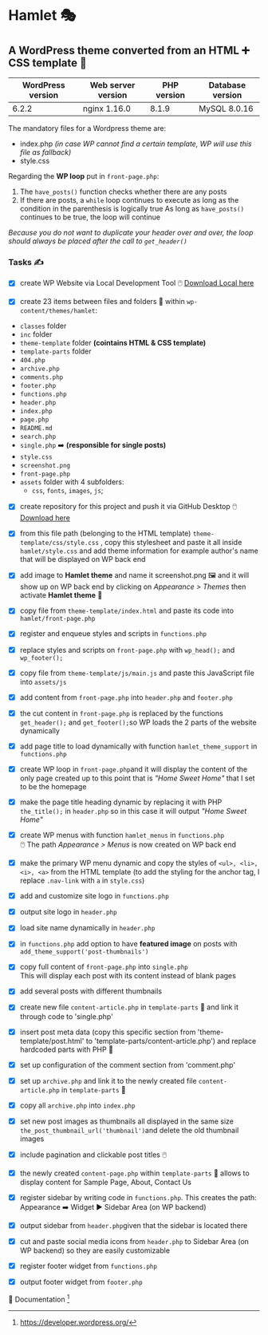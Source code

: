 # Hamlet 🎭

## A WordPress theme converted from an HTML ➕ CSS template 🎀 


| WordPress version | Web server version | PHP version | Database version |
| ---               | ---                | ---         | ---              |
| 6.2.2             | nginx 1.16.0       | 8.1.9       | MySQL 8.0.16     |


The mandatory files for a Wordpress theme are:
- index.php *(in case WP cannot find a certain template, WP will use this file as fallback)*
- style.css 

Regarding the **WP loop** put in `front-page.php`: 

1. The `have_posts()` function checks whether there are any posts
2. If there are posts, a `while` loop continues to execute as long as the condition in the parenthesis is logically true
As long as `have_posts()` continues to be true, the loop will continue

*Because you do not want to duplicate your header over and over, the loop should always be placed after the call to `get_header()`*

### Tasks ✍️ 
- [x] create WP Website via Local Development Tool :computer_mouse: [Download Local here](https://localwp.com/)


- [x] create 23 items between files and folders 📁 within `wp-content/themes/hamlet`:
* `classes` folder
* `inc` folder
* `theme-template` folder **(cointains HTML & CSS template)**
* `template-parts` folder
* `404.php`
* `archive.php`
* `comments.php`
* `footer.php` 
* `functions.php`
* `header.php`
* `index.php`
* `page.php`
* `README.md`
* `search.php`
* `single.php` ➡️ **(responsible for single posts)**
* `style.css`
* `screenshot.png`
* `front-page.php`
*  `assets` folder with 4 subfolders:
     * `css`, `fonts`, `images`, `js`;
- [x] create repository for this project and push it via GitHub Desktop :computer_mouse:[Download here](https://desktop.github.com/)


- [x] from this file path (belonging to the HTML template) `theme-template/css/style.css`
, copy this stylesheet and paste it all inside `hamlet/style.css` and add theme information for example author's name that will be displayed on WP back end 
- [x] add image to **Hamlet theme** and name it screenshot.png 🖼️ and it will show up on WP back end by clicking on *Appearance > Themes* then activate **Hamlet theme** 🚀
- [x] copy file from `theme-template/index.html` and paste its code into `hamlet/front-page.php`
- [x] register and enqueue styles and scripts in `functions.php`
- [x] replace styles and scripts on `front-page.php` with `wp_head();` and `wp_footer();` 
- [x] copy file from `theme-template/js/main.js` and paste this JavaScript file into `assets/js`
- [x] add content from `front-page.php` into `header.php` and `footer.php`  
- [x] the cut content in `front-page.php` is replaced by the functions `get_header();` and `get_footer();`so WP loads the 2 parts of the website dynamically 
- [x] add page title to load dynamically with function `hamlet_theme_support` in `functions.php` 
- [x] create WP loop in `front-page.php`and it will display the content of the only page created up to this point that is *"Home Sweet Home"* that I set to be the homepage
- [x] make the page title heading dynamic by replacing it with PHP `the_title();` in `header.php` so in this case it will output *"Home Sweet Home"*
- [x] create WP menus with function `hamlet_menus` in `functions.php` <br>
🖱️ The path *Appearance > Menus* is now created on WP back end
- [x] make the primary WP menu dynamic and copy the styles of `<ul>, <li>, <i>, <a>` from the HTML template (to add the styling for the anchor tag, I replace `.nav-link` with `a` in `style.css`)
- [x] add and customize site logo in `functions.php`
- [x] output site logo in `header.php`
- [x] load site name dynamically in `header.php`
- [x] in `functions.php` add option to have **featured image** on posts with `add_theme_support('post-thumbnails')`
- [x] copy full content of `front-page.php` into `single.php`<br>
This will display each post with its content instead of blank pages
- [x] add several posts with different thumbnails
- [x] create new file `content-article.php` in `template-parts` 📁 and link it through code to 'single.php'
- [x] insert post meta data (copy this specific section from 'theme-template/post.html' to 'template-parts/content-article.php') and replace hardcoded parts with PHP 🐘
- [x] set up configuration of the comment section from 'comment.php' 
- [x] set up `archive.php` and link it to the newly created file `content-article.php` in `template-parts` 📁
- [x] copy all `archive.php` into `index.php`
- [x] set new post images as thumbnails all displayed in the same size `the_post_thumbnail_url('thumbnail')`and delete the old thumbnail images 
- [x] include pagination and clickable post titles 🖱️
- [x] the newly created `content-page.php` within `template-parts` 📁 allows to display content for Sample Page, About, Contact Us
- [x] register sidebar by writing code in `functions.php`. This creates the path: Appearance ➡️ Widget ▶️ Sidebar Area (on WP backend)
- [x] output sidebar from `header.php`given that the sidebar is located there
- [x] cut and paste social media icons from `header.php` to Sidebar Area (on WP backend) so they are easily customizable 
- [x] register footer widget from `functions.php`
- [x] output footer widget from `footer.php`







📓 Documentation [^1]
[^1]: https://developer.wordpress.org/

